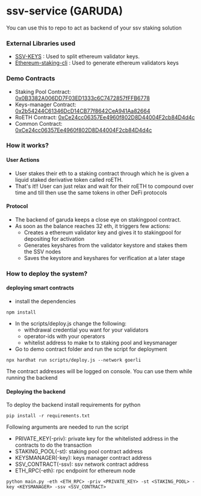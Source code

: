 # ssv-service (GARUDA)
You can use this to repo to act as backend of your ssv staking solution

### External Libraries used
- [SSV-KEYS](https://github.com/bloxapp/ssv-keys.git) : Used to split ethereum validator keys.
- [Ethereum-staking-cli](https://github.com/ethereum/staking-deposit-cli.git) : Used to generate ethereum validators keys

### Demo Contracts
- Staking Pool Contract: [0x0B3382A006DD7F03ED1333c6C7472857fFFB6778](https://goerli.etherscan.io/address/0x0B3382A006DD7F03ED1333c6C7472857fFFB6778#code)
- Keys-manager Contract: [0x2b54244C61346DcD14CB77f8642CeA941Aa82664](https://goerli.etherscan.io/address/0x2b54244C61346DcD14CB77f8642CeA941Aa82664#code)
- RoETH Contract: [0xCe24cc06357Ee4960f802D8D44004F2cb84D4d4c](https://goerli.etherscan.io/address/0xCe24cc06357Ee4960f802D8D44004F2cb84D4d4c#code)
- Common Contract: [0xCe24cc06357Ee4960f802D8D44004F2cb84D4d4c](https://goerli.etherscan.io/address/0xCe24cc06357Ee4960f802D8D44004F2cb84D4d4c#code)


### How it works?
#### User Actions
- User stakes their eth to a staking contract through which he is given a liquid staked derivative token called roETH.
- That's it!! User can just relax and wait for their roETH to compound over time and till then use the same tokens in other DeFi protocols

#### Protocol
- The backend of garuda keeps a close eye on stakingpool contract. 
- As soon as the balance reaches 32 eth, it triggers few actions:
  - Creates a ethereum validator key and gives it to stakingpool for depositing for activation
  - Generates keyshares from the validator keystore and stakes them the SSV nodes
  - Saves the keystore and keyshares for verification at a later stage

### How to deploy the system?
#### deploying smart contracts
- install the dependencies
```
npm install
```
- In the scripts/deploy.js change the following:
  - withdrawal credential you want for your validators
  - operator-ids with your operators
  - whitelist address to make tx to staking pool and keysmanager
- Go to demo contract folder and run the script for deployment
```
npx hardhat run scripts/deploy.js --network goerli
```

The contract addresses will be logged on console. You can use them while running the backend

#### Deploying the backend

To deploy the backend install requirements for python
```
pip install -r requirements.txt
```
Following arguments are needed to run the script
- PRIVATE_KEY(-priv): private key for the whitelisted address in the contracts to do the transaction
- STAKING_POOL(-st): staking pool contract address 
- KEYSMANAGER(-key): keys manager contract address
- SSV_CONTRACT(-ssv): ssv network contract address
- ETH_RPC(-eth): rpc endpoint for ethereum node
```
python main.py -eth <ETH_RPC> -priv <PRIVATE_KEY> -st <STAKING_POOL> -key <KEYSMANAGER> -ssv <SSV_CONTRACT>

```

